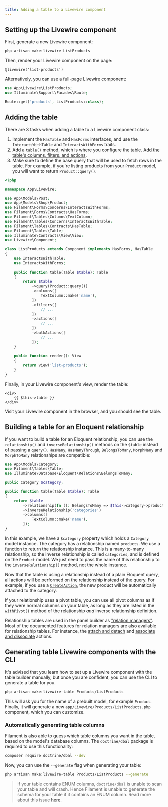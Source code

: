 ```yaml
---
title: Adding a table to a Livewire component
---
```


## Setting up the Livewire component

First, generate a new Livewire component:

```bash
php artisan make:livewire ListProducts
```

Then, render your Livewire component on the page:

```blade
@livewire('list-products')
```

Alternatively, you can use a full-page Livewire component:

```php
use App\Livewire\ListProducts;
use Illuminate\Support\Facades\Route;

Route::get('products', ListProducts::class);
```

## Adding the table

There are 3 tasks when adding a table to a Livewire component class:

1) Implement the `HasTable` and `HasForms` interfaces, and use the `InteractsWithTable` and `InteractsWithForms` traits.
2) Add a `table()` method, which is where you configure the table. [Add the table's columns, filters, and actions](getting-started#columns).
3) Make sure to define the base query that will be used to fetch rows in the table. For example, if you're listing products from your `Product` model, you will want to return `Product::query()`.

```php
<?php

namespace App\Livewire;

use App\Models\Post;
use App\Models\Shop\Product;
use Filament\Forms\Concerns\InteractsWithForms;
use Filament\Forms\Contracts\HasForms;
use Filament\Tables\Columns\TextColumn;
use Filament\Tables\Concerns\InteractsWithTable;
use Filament\Tables\Contracts\HasTable;
use Filament\Tables\Table;
use Illuminate\Contracts\View\View;
use Livewire\Component;

class ListProducts extends Component implements HasForms, HasTable
{
    use InteractsWithTable;
    use InteractsWithForms;
    
    public function table(Table $table): Table
    {
        return $table
            ->query(Product::query())
            ->columns([
                TextColumn::make('name'),
            ])
            ->filters([
                // ...
            ])
            ->actions([
                // ...
            ])
            ->bulkActions([
                // ...
            ]);
    }
    
    public function render(): View
    {
        return view('list-products');
    }
}
```

Finally, in your Livewire component's view, render the table:

```blade
<div>
    {{ $this->table }}
</div>
```

Visit your Livewire component in the browser, and you should see the table.

## Building a table for an Eloquent relationship

If you want to build a table for an Eloquent relationship, you can use the `relationship()` and `inverseRelationship()` methods on the `$table` instead of passing a `query()`. `HasMany`, `HasManyThrough`, `BelongsToMany`, `MorphMany` and `MorphToMany` relationships are compatible:

```php
use App\Models\Category;
use Filament\Tables\Table;
use Illuminate\Database\Eloquent\Relations\BelongsToMany;

public Category $category;

public function table(Table $table): Table
{
    return $table
        ->relationship(fn (): BelongsToMany => $this->category->products())
        ->inverseRelationship('categories')
        ->columns([
            TextColumn::make('name'),
        ]);
}
```

In this example, we have a `$category` property which holds a `Category` model instance. The category has a relationship named `products`. We use a function to return the relationship instance. This is a many-to-many relationship, so the inverse relationship is called `categories`, and is defined on the `Product` model. We just need to pass the name of this relationship to the `inverseRelationship()` method, not the whole instance.

Now that the table is using a relationship instead of a plain Eloquent query, all actions will be performed on the relationship instead of the query. For example, if you use a [`CreateAction`](../actions/prebuilt-actions/create), the new product will be automatically attached to the category.

If your relationship uses a pivot table, you can use all pivot columns as if they were normal columns on your table, as long as they are listed in the `withPivot()` method of the relationship *and* inverse relationship definition.

Relationship tables are used in the panel builder as ["relation managers"](../panels/resources/relation-managers#creating-a-relation-manager). Most of the documented features for relation managers are also available for relationship tables. For instance, the [attach and detach](../panels/resources/relation-managers#attaching-and-detaching-records) and [associate and dissociate](../panels/resources/relation-managers#associating-and-dissociating-records) actions.

## Generating table Livewire components with the CLI

It's advised that you learn how to set up a Livewire component with the table builder manually, but once you are confident, you can use the CLI to generate a table for you.

```bash
php artisan make:livewire-table Products/ListProducts
```

This will ask you for the name of a prebuilt model, for example `Product`. Finally, it will generate a new `app/Livewire/Products/ListProducts.php` component, which you can customize.

### Automatically generating table columns

Filament is also able to guess which table columns you want in the table, based on the model's database columns. The `doctrine/dbal` package is required to use this functionality:

```bash
composer require doctrine/dbal --dev
```

Now, you can use the `--generate` flag when generating your table:

```bash
php artisan make:livewire-table Products/ListProducts --generate
```

> If your table contains ENUM columns, `doctrine/dbal` is unable to scan your table and will crash. Hence Filament is unable to generate the schema for your table if it contains an ENUM column. Read more about this issue [here](https://github.com/doctrine/dbal/issues/3819#issuecomment-573419808).
